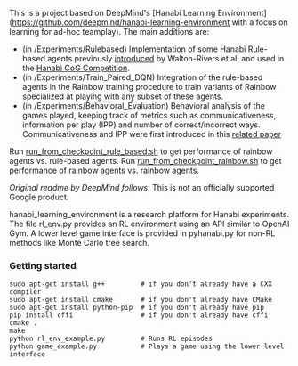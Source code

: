 This is a project based on DeepMind's [Hanabi Learning Environment](https://github.com/deepmind/hanabi-learning-environment with a focus on learning for ad-hoc teamplay). The main additions are:

* (in /Experiments/Rulebased) Implementation of some Hanabi Rule-based agents previously [introduced](https://ieeexplore.ieee.org/abstract/document/7969465?casa_token=nZ6Xo2g4Oa8AAAAA:dH_qOTpj0oW3e3dw5PI5JitfZANyiv2N0SCL-0Th0PuMgQbpKeMQw9CL18mcjf10hbDYvUs1pNY) by Walton-Rivers et al. and used in the [Hanabi CoG Competition](https://ieeexplore.ieee.org/abstract/document/8848008?casa_token=FuxNAoKlnHIAAAAA:TDxVLxjnanh5dzfiB-BLZzxhVWSgc62RF5C-cKhs4L24nKdjMzvQ1uTzosCHI9-VdmXfu2Yc_v8).
* (in /Experiments/Train_Paired_DQN) Integration of the rule-based agents in the Rainbow training procedure to train variants of Rainbow specialized at playing with any subset of these agents.
* (in /Experiments/Behavioral_Evaluation) Behavioral analysis of the games played, keeping track of metrics such as communicativeness, information per play (IPP) and number of correct/incorrect ways. Communicativeness and IPP were first introduced in this [related paper](https://arxiv.org/abs/2004.13710)




Run [run_from_checkpoint_rule_based.sh](Experiments/Evaluation/run_from_checkpoint_rule_based.sh) to get performance of rainbow agents vs. rule-based agents.
Run [run_from_checkpoint_rainbow.sh](Experiments/Evaluation/run_from_checkpoint_rainbow.sh) to get performance of rainbow agents vs. rainbow agents.

*Original readme by DeepMind follows:*
This is not an officially supported Google product.

hanabi\_learning\_environment is a research platform for Hanabi experiments. The file rl\_env.py provides an RL environment using an API similar to OpenAI Gym. A lower level game interface is provided in pyhanabi.py for non-RL methods like Monte Carlo tree search.

### Getting started
```
sudo apt-get install g++         # if you don't already have a CXX compiler
sudo apt-get install cmake       # if you don't already have CMake
sudo apt-get install python-pip  # if you don't already have pip
pip install cffi                 # if you don't already have cffi
cmake .
make
python rl_env_example.py         # Runs RL episodes
python game_example.py           # Plays a game using the lower level interface
```
